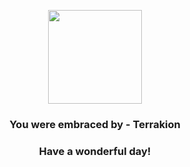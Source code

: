 <p align="center">
    <img src="https://raw.githubusercontent.com/PokeAPI/sprites/master/sprites/pokemon/639.png" width="150" height="150">
</p>
<h3 align="center">You were embraced by - <b>Terrakion</b></h3>
<h3 align="center">Have a wonderful day!</h3>
